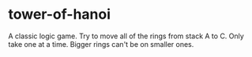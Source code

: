 # tower-of-hanoi
A classic logic game. Try to move all of the rings from stack A to C. Only take one at a time. Bigger rings can't be on smaller ones.
